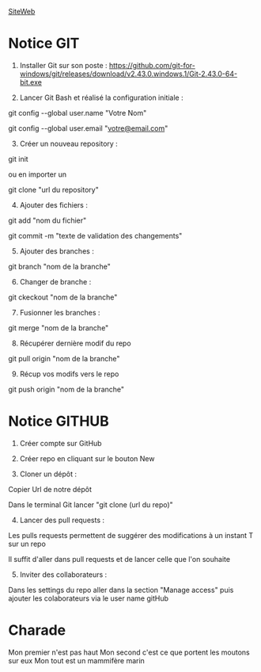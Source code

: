 [SiteWeb](www.google.com)



# Notice GIT

1) Installer Git sur son poste : https://github.com/git-for-windows/git/releases/download/v2.43.0.windows.1/Git-2.43.0-64-bit.exe



2) Lancer Git Bash et réalisé la configuration initiale :

git config --global user.name "Votre Nom"

git config --global user.email "votre@email.com"



3) Créer un nouveau repository :

git init

ou en importer un

git clone "url du repository"



4) Ajouter des fichiers :

git add "nom du fichier"

git commit -m "texte de validation des changements"



5) Ajouter des branches :

git branch "nom de la branche"



6) Changer de branche :

git ckeckout "nom de la branche"



7) Fusionner les branches :

git merge "nom de la branche"



8) Récupérer dernière modif du repo

git pull origin "nom de la branche"



9) Récup vos modifs vers le repo

git push origin "nom de la branche"



# Notice GITHUB



1) Créer compte sur GitHub



2) Créer repo en cliquant sur le bouton New



3) Cloner un dépôt :

Copier Url de notre dépôt


Dans le terminal Git lancer "git clone (url du repo)"



4) Lancer des pull requests :

Les pulls requests permettent de suggérer des modifications à un instant T sur un repo

Il suffit d'aller dans pull requests et de lancer celle que l'on souhaite



5) Inviter des collaborateurs :

Dans les settings du repo aller dans la section "Manage access" puis ajouter les colaborateurs via le user name gitHub


















# Charade 


Mon premier n'est pas haut
Mon second c'est ce que portent les moutons sur eux
Mon tout est un mammifère marin

























